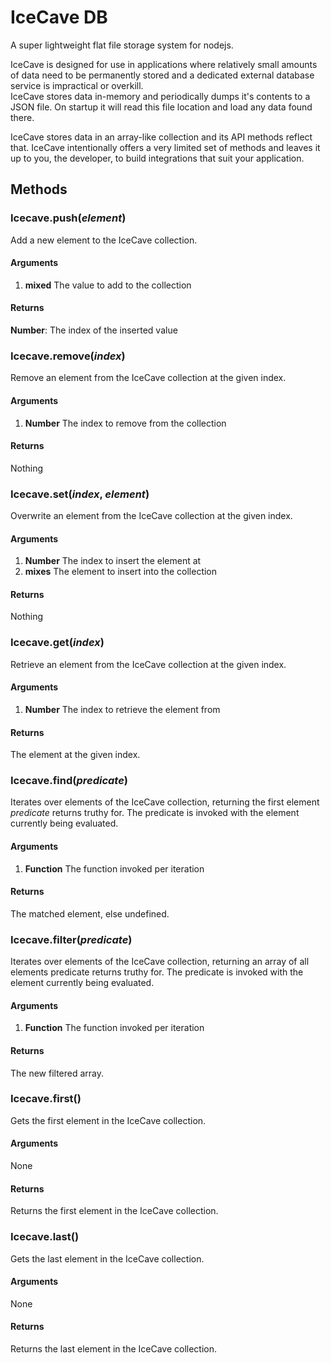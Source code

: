 # IceCave DB

A super lightweight flat file storage system for nodejs.

IceCave is designed for use in applications where relatively small amounts of
data need to be permanently stored and a dedicated external database service is
impractical or overkill.  
IceCave stores data in-memory and periodically dumps it's contents to
a JSON file. On startup it will read this file location and load any data found
there.

IceCave stores data in an array-like collection and its API methods reflect that.
IceCave intentionally offers a very limited set of methods and leaves it up to you,
the developer, to build integrations that suit your application.

## Methods

### Icecave.push(*element*)

Add a new element to the IceCave collection.

#### Arguments

1. **mixed** The value to add to the collection

#### Returns

**Number**: The index of the inserted value

### Icecave.remove(*index*)

Remove an element from the IceCave collection at the given index.

#### Arguments

1. **Number** The index to remove from the collection

#### Returns

Nothing

### Icecave.set(*index*, *element*)

Overwrite an element from the IceCave collection at the given index.

#### Arguments

1. **Number** The index to insert the element at
2. **mixes** The element to insert into the collection

#### Returns

Nothing

### Icecave.get(*index*)

Retrieve an element from the IceCave collection at the given index.

#### Arguments

1. **Number** The index to retrieve the element from 

#### Returns

The element at the given index.

### Icecave.find(*predicate*)

Iterates over elements of the IceCave collection, returning the first element *predicate* 
returns truthy for. The predicate is invoked with the element currently being
evaluated.

#### Arguments

1. **Function** The function invoked per iteration 

#### Returns

The matched element, else undefined.

### Icecave.filter(*predicate*)

Iterates over elements of the IceCave collection, returning an array of all 
elements predicate returns truthy for. The predicate is invoked with the element 
currently being evaluated.

#### Arguments

1. **Function** The function invoked per iteration 

#### Returns

The new filtered array.

### Icecave.first()

Gets the first element in the IceCave collection.

#### Arguments

None

#### Returns

Returns the first element in the IceCave collection.

### Icecave.last()

Gets the last element in the IceCave collection.

#### Arguments

None

#### Returns

Returns the last element in the IceCave collection.

